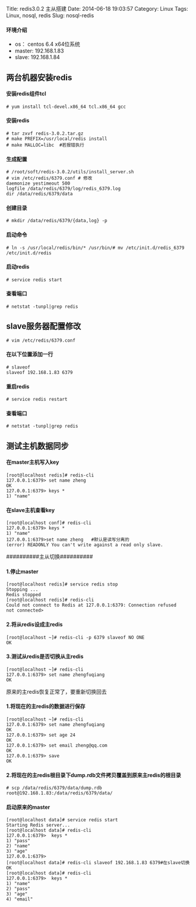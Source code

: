 Title: redis3.0.2 主从搭建
Date: 2014-06-18 19:03:57
Category: Linux
Tags: Linux, nosql, redis
Slug: nosql-redis


#### 环境介绍

- os： centos 6.4 x64位系统 
- master: 192.168.1.83
- slave: 192.168.1.84

## 两台机器安装redis ###

#### 安装redis组件tcl

```
# yum install tcl-devel.x86_64 tcl.x86_64 gcc
```

#### 安装redis

```
# tar zxvf redis-3.0.2.tar.gz
# make PREFIX=/usr/local/redis install
# make MALLOC=libc  #若报错执行
```

#### 生成配置

```
# /root/soft/redis-3.0.2/utils/install_server.sh
# vim /etc/redis/6379.conf # 修改
daemonize yestimeout 500
logfile /data/redis/6379/log/redis_6379.log
dir /data/redis/6379/data
```

#### 创建目录

```
# mkdir /data/redis/6379/{data,log} -p
```

#### 启动命令

```
# ln -s /usr/local/redis/bin/* /usr/bin/# mv /etc/init.d/redis_6379 /etc/init.d/redis
```

#### 启动redis

```
# service redis start
```

#### 查看端口

```
# netstat -tunpl|grep redis
```

## slave服务器配置修改 ##

```
# vim /etc/redis/6379.conf
```

#### 在以下位置添加一行

```
# slaveof
slaveof 192.168.1.83 6379
```

#### 重启redis

```
# service redis restart
```

#### 查看端口

```
# netstat -tunpl|grep redis
```

## 测试主机数据同步 ##

#### 在master主机写入key

```
[root@localhost redis]# redis-cli
127.0.0.1:6379> set name zheng
OK
127.0.0.1:6379> keys *
1) "name"
```

#### 在slave主机查看key

```
[root@localhost conf]# redis-cli
127.0.0.1:6379> keys *
1) "name"
127.0.0.1:6379>set name zheng   #默认是读写分离的
(error) READONLY You can't write against a read only slave.
```

##########主从切换##########

#### 1.停止master

```
[root@localhost redis]# service redis stop 
Stopping ...
Redis stopped
[root@localhost redis]# redis-cli 
Could not connect to Redis at 127.0.0.1:6379: Connection refused
not connected> 
```

#### 2.将从redis设成主redis

```
[root@localhost ~]# redis-cli -p 6379 slaveof NO ONE 
OK
```

#### 3.测试从redis是否切换从主redis

```
[root@localhost ~]# redis-cli 
127.0.0.1:6379> set name zhengfuqiang
OK
```

原来的主redis恢复正常了，要重新切换回去

#### 1.将现在的主redis的数据进行保存

```
[root@localhost ~]# redis-cli 
127.0.0.1:6379> set name zhengfuqiang
OK
127.0.0.1:6379> set age 24
OK
127.0.0.1:6379> set email zheng@qq.com
OK
127.0.0.1:6379> save
OK
```

#### 2.将现在的主redis根目录下dump.rdb文件拷贝覆盖到原来主redis的根目录

```
# scp /data/redis/6379/data/dump.rdb root@192.168.1.83:/data/redis/6379/data/
```

#### 启动原来的master

```
[root@localhost data]# service redis start
Starting Redis server...
[root@localhost data]# redis-cli
127.0.0.1:6379>  keys *
1) "pass"
2) "name"
3) "age"
127.0.0.1:6379> 
[root@localhost data]# redis-cli slaveof 192.168.1.83 6379#在slave切换
OK
[root@localhost data]# redis-cli
127.0.0.1:6379>  keys *
1) "name"
2) "pass"
3) "age"
4) "email"
```
